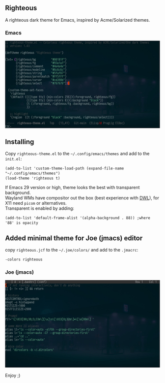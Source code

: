 ## Righteous
A righteous dark theme for Emacs, inspired by Acme/Solarized themes.

### Emacs
![Screenshot](./screenshot-emacs.jpg)

## Installing

Copy `righteous-theme.el` to the `~/.config/emacs/themes` and add to the `init.el`:

```elisp
(add-to-list 'custom-theme-load-path (expand-file-name "~/.config/emacs/themes")
(load-theme 'righteous t)
```


If Emacs 29 version or high, theme looks the best with transparent background.  
Wayland WMs have compositor out the box (best experience with [DWL](https://codeberg.org/dwl/dwl)), for X11 need `picom` or alternatives.  
Transparent is enabled by adding: 

```elisp
(add-to-list 'default-frame-alist '(alpha-background . 88)) ;where '88' is opacity
```

## Added minimal theme for Joe (jmacs) editor

copy `righteous.jcf` to the `~/.joe/colors/` and add to the `.jmacrc`:

```bash
-colors righteous
```

### Joe (jmacs)
![Screenshot](./screenshot-joe.jpg)

Enjoy ;)
